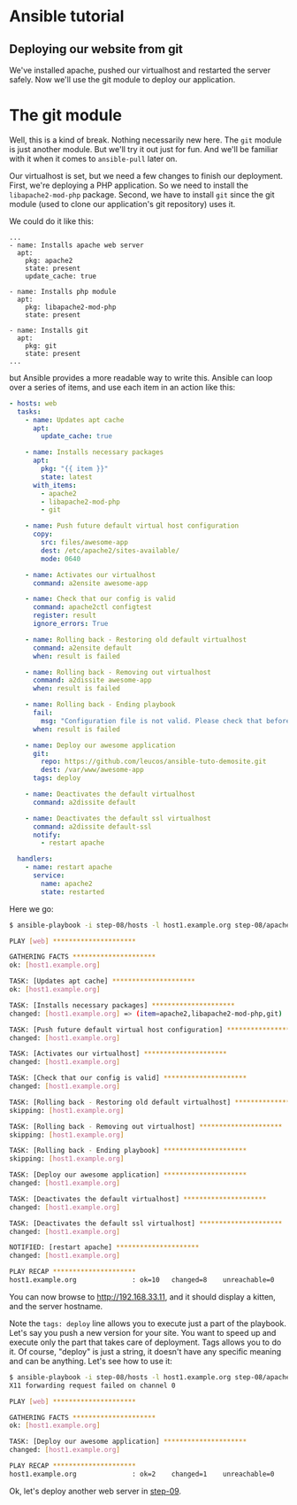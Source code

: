Ansible tutorial
================

Deploying our website from git
------------------------------

We've installed apache, pushed our virtualhost and restarted the server safely.
Now we'll use the git module to deploy our application.

# The git module

Well, this is a kind of break. Nothing necessarily new here. The `git` module is 
just another module. But we'll try it out just for fun. And we'll be familiar with 
it when it comes to `ansible-pull` later on.

Our virtualhost is set, but we need a few changes to finish our deployment.
First, we're deploying a PHP application. So we need to install the
`libapache2-mod-php` package. Second, we have to install `git` since the
git module (used to clone our application's git repository) uses it.

We could do it like this:

```
...
- name: Installs apache web server
  apt:
    pkg: apache2
    state: present
    update_cache: true

- name: Installs php module
  apt:
    pkg: libapache2-mod-php
    state: present

- name: Installs git
  apt:
    pkg: git
    state: present
...
```

but Ansible provides a more readable way to write this. Ansible can loop over a series 
of items, and use each item in an action like this:


```yaml
- hosts: web
  tasks:
    - name: Updates apt cache
      apt:
        update_cache: true

    - name: Installs necessary packages
      apt:
        pkg: "{{ item }}"
        state: latest
      with_items:
        - apache2
        - libapache2-mod-php
        - git

    - name: Push future default virtual host configuration
      copy:
        src: files/awesome-app
        dest: /etc/apache2/sites-available/
        mode: 0640

    - name: Activates our virtualhost
      command: a2ensite awesome-app

    - name: Check that our config is valid
      command: apache2ctl configtest
      register: result
      ignore_errors: True

    - name: Rolling back - Restoring old default virtualhost
      command: a2ensite default
      when: result is failed

    - name: Rolling back - Removing out virtualhost
      command: a2dissite awesome-app
      when: result is failed

    - name: Rolling back - Ending playbook
      fail:
        msg: "Configuration file is not valid. Please check that before re-running the playbook."
      when: result is failed

    - name: Deploy our awesome application
      git:
        repo: https://github.com/leucos/ansible-tuto-demosite.git
        dest: /var/www/awesome-app
      tags: deploy

    - name: Deactivates the default virtualhost
      command: a2dissite default

    - name: Deactivates the default ssl virtualhost
      command: a2dissite default-ssl
      notify:
        - restart apache

  handlers:
    - name: restart apache
      service:
        name: apache2
        state: restarted
```


Here we go:

```bash
$ ansible-playbook -i step-08/hosts -l host1.example.org step-08/apache.yml

PLAY [web] ********************* 

GATHERING FACTS ********************* 
ok: [host1.example.org]

TASK: [Updates apt cache] ********************* 
ok: [host1.example.org]

TASK: [Installs necessary packages] ********************* 
changed: [host1.example.org] => (item=apache2,libapache2-mod-php,git)

TASK: [Push future default virtual host configuration] ********************* 
changed: [host1.example.org]

TASK: [Activates our virtualhost] ********************* 
changed: [host1.example.org]

TASK: [Check that our config is valid] ********************* 
changed: [host1.example.org]

TASK: [Rolling back - Restoring old default virtualhost] ********************* 
skipping: [host1.example.org]

TASK: [Rolling back - Removing out virtualhost] ********************* 
skipping: [host1.example.org]

TASK: [Rolling back - Ending playbook] ********************* 
skipping: [host1.example.org]

TASK: [Deploy our awesome application] ********************* 
changed: [host1.example.org]

TASK: [Deactivates the default virtualhost] ********************* 
changed: [host1.example.org]

TASK: [Deactivates the default ssl virtualhost] ********************* 
changed: [host1.example.org]

NOTIFIED: [restart apache] ********************* 
changed: [host1.example.org]

PLAY RECAP ********************* 
host1.example.org              : ok=10   changed=8    unreachable=0    failed=0    
```

You can now browse to http://192.168.33.11, and it should display a
kitten, and the server hostname.

Note the `tags: deploy` line allows you to execute just a part of the playbook. 
Let's say you push a new version for your site. You want to speed up and execute 
only the part that takes care of deployment. Tags allows you to do it.
Of course, "deploy" is just a string, it doesn't have any specific
meaning and can be anything. Let's see how to use it:

```bash
$ ansible-playbook -i step-08/hosts -l host1.example.org step-08/apache.yml -t deploy 
X11 forwarding request failed on channel 0

PLAY [web] ********************* 

GATHERING FACTS ********************* 
ok: [host1.example.org]

TASK: [Deploy our awesome application] ********************* 
changed: [host1.example.org]

PLAY RECAP ********************* 
host1.example.org              : ok=2    changed=1    unreachable=0    failed=0    
```
 
Ok, let's deploy another web server in [step-09](https://github.com/leucos/ansible-tuto/tree/master/step-09).
